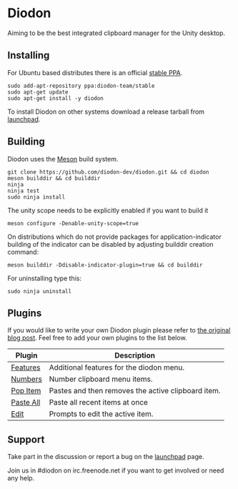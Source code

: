 # Diodon

Aiming to be the best integrated clipboard manager for the Unity desktop.

## Installing

For Ubuntu based distributes there is an official [stable PPA](https://launchpad.net/~diodon-team/+archive/stable).

    sudo add-apt-repository ppa:diodon-team/stable
    sudo apt-get update
    sudo apt-get install -y diodon


To install Diodon on other systems download a release tarball from [launchpad](https://launchpad.net/diodon/+download).

## Building

Diodon uses the [Meson](https://mesonbuild.com/) build system.

    git clone https://github.com/diodon-dev/diodon.git && cd diodon
    meson builddir && cd builddir
    ninja
    ninja test
    sudo ninja install

The unity scope needs to be explicitly enabled if you want to build it

    meson configure -Denable-unity-scope=true

On distributions which do not provide packages for application-indicator
building of the indicator can be disabled by adjusting builddir creation command:

    meson builddir -Ddisable-indicator-plugin=true && cd builddir

For uninstalling type this:

    sudo ninja uninstall

## Plugins

If you would like to write your own Diodon plugin please refer to [the original blog post](http://esite.ch/2011/10/19/writing-a-plugin-for-diodon/). Feel free to add your own plugins to the list below.

|  Plugin                                                  | Description                                        |
| -------------------------------------------------------- | -------------------------------------------------- |
| [Features](https://github.com/RedHatter/diodon-plugins)  | Additional features for the diodon menu.           |
| [Numbers](https://github.com/RedHatter/diodon-plugins)   | Number clipboard menu items.                       |
| [Pop Item](https://github.com/RedHatter/diodon-plugins)  | Pastes and then removes the active clipboard item. |
| [Paste All](https://github.com/RedHatter/diodon-plugins) | Paste all recent items at once                     |
| [Edit](https://github.com/RedHatter/diodon-plugins)      | Prompts to edit the active item.                   |

## Support

Take part in the discussion or report a bug on the [launchpad](https://bugs.launchpad.net/diodon) page.

Join us in #diodon on irc.freenode.net if you want to get involved or need any help.
